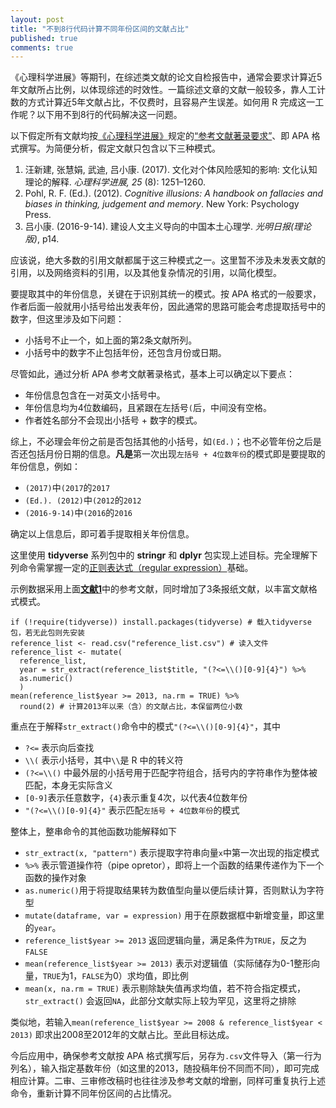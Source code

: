 ```yaml
---
layout: post
title: "不到8行代码计算不同年份区间的文献占比"
published: true
comments: true
---
```



《心理科学进展》等期刊，在综述类文献的论文自检报告中，通常会要求计算近5年文献所占比例，以体现综述的时效性。一篇综述文章的文献一般较多，靠人工计数的方式计算近5年文献占比，不仅费时，且容易产生误差。如何用 R 完成这一工作呢？以下用不到8行的代码解决这一问题。

以下假定所有文献均按[《心理科学进展》](http://journal.psych.ac.cn/xlkxjz/CN/1671-3710/home.shtml)规定的[“参考文献著录要求”](http://journal.psych.ac.cn/xlkxjz/fileup/ITEM/20140305163219.doc)、即 APA 格式撰写。为简便分析，假定文献只包含以下三种模式。

1. 汪新建, 张慧娟, 武迪, 吕小康. (2017). 文化对个体风险感知的影响: 文化认知理论的解释. *心理科学进展, 25* (8): 1251–1260.
1. Pohl, R. F. (Ed.). (2012). *Cognitive illusions: A handbook on fallacies and biases in thinking, judgement and memory*. New York: Psychology Press. 
1. 吕小康. (2016-9-14). 建设人文主义导向的中国本土心理学. *光明日报(理论版)*, p14.

应该说，绝大多数的引用文献都属于这三种模式之一。这里暂不涉及未发表文献的引用，以及网络资料的引用，以及其他复杂情况的引用，以简化模型。

要提取其中的年份信息，关键在于识别其统一的模式。按 APA 格式的一般要求，作者后面一般就用小括号给出发表年份，因此通常的思路可能会考虑提取括号中的数字，但这里涉及如下问题：

- 小括号不止一个，如上面的第2条文献所列。
- 小括号中的数字不止包括年份，还包含月份或日期。

尽管如此，通过分析 APA 参考文献著录格式，基本上可以确定以下要点：

- 年份信息包含在一对英文小括号中。
- 年份信息均为4位数编码，且紧跟在左括号`(`后，中间没有空格。
- 作者姓名部分不会现出小括号 + 数字的模式。

综上，不必理会年份之前是否包括其他的小括号，如`(Ed.)`；也不必管年份之后是否还包括月份日期的信息。**凡是**第一次出现`左括号 + 4位数年份`的模式即是要提取的年份信息，例如：

- `(2017)`中`(2017`的`2017`
- `(Ed.). (2012)`中`(2012`的`2012`
- `(2016-9-14)`中`(2016`的`2016`

确定以上信息后，即可着手提取相关年份信息。

这里使用 **tidyverse** 系列包中的 **stringr** 和 **dplyr** 包实现上述目标。完全理解下列命令需掌握一定的[正则表达式（regular expression）](https://github.com/rstudio/cheatsheets/raw/master/strings.pdf)基础。

示例数据采用上面[**文献1**](http://journal.psych.ac.cn/xlkxjz/CN/volumn/volumn_214.shtml#1)中的参考文献，同时增加了3条报纸文献，以丰富文献格式模式。

```
if (!require(tidyverse)) install.packages(tidyverse) # 载入tidyverse包，若无此包则先安装
reference_list <- read.csv("reference_list.csv") # 读入文件
reference_list <- mutate(
  reference_list,
  year = str_extract(reference_list$title, "(?<=\\()[0-9]{4}") %>%
  as.numeric()
  )
mean(reference_list$year >= 2013, na.rm = TRUE) %>% 
  round(2) # 计算2013年以来（含）的文献占比，本保留两位小数
```

重点在于解释`str_extract()`命令中的模式`"(?<=\\()[0-9]{4}"`，其中

- `?<=` 表示向后查找
- `\\(` 表示小括号，其中`\\`是 R 中的转义符
- `(?<=\\()` 中最外层的小括号用于匹配字符组合，括号内的字符串作为整体被匹配，本身无实际含义
- `[0-9]`表示任意数字，`{4}`表示重复4次，以代表4位数年份
- `"(?<=\\()[0-9]{4}"` 表示匹配`左括号 + 4位数年份`的模式

整体上，整串命令的其他函数功能解释如下

- `str_extract(x, "pattern")` 表示提取字符串向量`x`中第一次出现的指定模式
- `%>%` 表示管道操作符（pipe opretor），即将上一个函数的结果传递作为下一个函数的操作对象
- `as.numeric()`用于将提取结果转为数值型向量以便后续计算，否则默认为字符型
- `mutate(dataframe, var = expression)` 用于在原数据框中新增变量，即这里的`year`。
- `reference_list$year >= 2013` 返回逻辑向量，满足条件为`TRUE`，反之为`FALSE`
- `mean(reference_list$year >= 2013)` 表示对逻辑值（实际储存为0-1整形向量，`TRUE`为1，`FALSE`为0）求均值，即比例
- `mean(x, na.rm = TRUE)` 表示剔除缺失值再求均值，若不符合指定模式，`str_extract()` 会返回`NA`，此部分文献实际上较为罕见，这里将之排除


类似地，若输入`mean(reference_list$year >= 2008 & reference_list$year < 2013)` 即求出2008至2012年的文献占比。至此目标达成。

今后应用中，确保参考文献按 APA 格式撰写后，另存为`.csv`文件导入（第一行为列名），输入指定基数年份（如这里的2013，随投稿年份不同而不同），即可完成相应计算。二审、三审修改稿时也往往涉及参考文献的增删，同样可重复执行上述命令，重新计算不同年份区间的占比情况。
